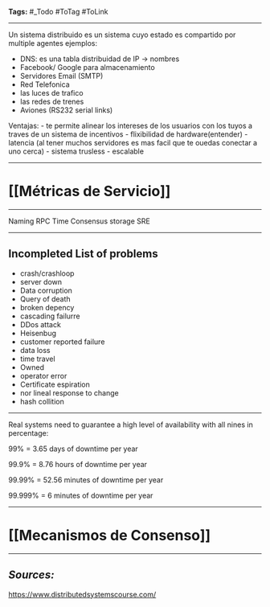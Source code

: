**Tags:** #_Todo
#ToTag #ToLink 
- - -


Un sistema distribuido es un sistema cuyo estado es compartido por multiple agentes
ejemplos:
- DNS: es una tabla distribuidad de IP -> nombres
- Facebook/ Google para almacenamiento
- Servidores Email (SMTP)
- Red Telefonica
- las luces de trafico
- las redes de trenes
- Aviones (RS232 serial links)

Ventajas: 
	- te permite alinear los intereses de los usuarios con los tuyos a traves de un sistema de incentivos
	- flixibilidad de hardware(entender)
	- latencia (al tener muchos servidores es mas facil que te ouedas conectar a uno cerca)
	- sistema trusless
	- escalable

- - -
# [[Métricas de Servicio]]

- - -

Naming 
RPC
Time
Consensus
storage
SRE

- - - 
## Incompleted List of problems
- crash/crashloop
- server down
- Data corruption
- Query of death
- broken depency
- cascading failurre
- DDos attack
- Heisenbug
- customer reported failure
- data loss
- time travel
- Owned
- operator error
- Certificate espiration
- nor lineal response to change
- hash collition

- - - 
Real systems need to guarantee a high level of availability with all nines in percentage:

99% = 3.65 days of downtime per year

99.9% = 8.76 hours of downtime per year

99.99% = 52.56 minutes of downtime per year

99.999% = 6 minutes of downtime per year
- - -

# [[Mecanismos de Consenso]]


- - - 
## ***Sources:***
https://www.distributedsystemscourse.com/